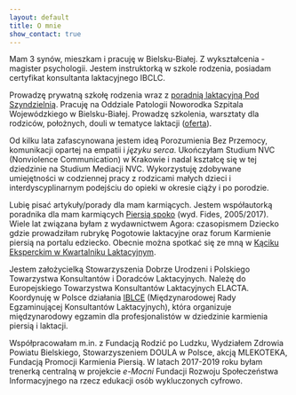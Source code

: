 ```yaml
---
layout: default
title: O mnie
show_contact: true
---
```


Mam 3 synów, mieszkam i pracuję w Bielsku-Białej. Z wykształcenia - magister psychologii. Jestem  instruktorką w szkole rodzenia, posiadam certyfikat konsultanta laktacyjnego  IBCLC. 

Prowadzę prywatną szkołę rodzenia wraz z [poradnią laktacyjną Pod Szyndzielnią](href="https://www.szkolarodzenia.bielsko.eu/"). Pracuję na Oddziale Patologii Noworodka Szpitala Wojewódzkiego w Bielsku-Białej. Prowadzę szkolenia, warsztaty dla rodziców, położnych, douli  w tematyce laktacji ([oferta](/oferta)).

Od kilku lata zafascynowana jestem ideą Porozumienia Bez Przemocy, komunikacji opartej na empatii i _języku serca_. Ukończyłam Studium NVC (Nonviolence Communication) w Krakowie i nadal kształcę  się w tej dziedzinie na Studium Mediacji NVC. Wykorzystuję zdobywane  umiejętności w codziennej pracy z rodzicami małych dzieci i interdyscyplinarnym  podejściu do  opieki w okresie ciąży i po porodzie. 

Lubię pisać artykuły/porady dla mam karmiących. Jestem współautorką poradnika dla mam karmiących [Piersią spoko](/#book) (wyd. Fides, 2005/2017). Wiele lat związana byłam z wydawnictwem Agora: czasopismem Dziecko gdzie prowadziłam rubrykę Pogotowie laktacyjne oraz forum Karmienie piersią na portalu  edziecko. Obecnie można  spotkać się ze mną w [Kąciku Eksperckim w Kwartalniku Laktacyjnym](http://kwartalnik-laktacyjny.pl/kwartalnik-laktacyjny-1-2020/).

Jestem założycielką Stowarzyszenia Dobrze Urodzeni i Polskiego Towarzystwa Konsultantów i Doradców Laktacyjnych. Należę do Europejskiego Towarzystwa Konsultantów Laktacyjnych ELACTA. Koordynuję w Polsce działania [IBLCE](https://iblce.org) (Międzynarodowej Rady Egzaminującej Konsultantów Laktacyjnych), która organizuje międzynarodowy egzamin dla profesjonalistów w dziedzinie karmienia piersią i laktacji. 

Współpracowałam m.in. z Fundacją Rodzić po Ludzku, Wydziałem Zdrowia Powiatu Bielskiego, Stowarzyszeniem DOULA w Polsce, akcją MLEKOTEKA, Fundacją Promocji Karmienia Piersią. W latach 2017-2019 roku byłam trenerką centralną w projekcie _e-Mocni_ Fundacji Rozwoju Społeczeństwa Informacyjnego na rzecz edukacji osób wykluczonych cyfrowo.
